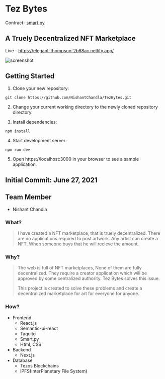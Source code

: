 # Tez Bytes



Contract- [smart.py](https://smartpy.io/ide?code=eJzVWVtv3LgVfp9fwSoILKGKPPba2dbYWTRpG3QXjYvGLvbBMASOhmML1g0kFXs2m_3tPbyK5Egzk8QvK8DjGfHwXD4engtZ1l1LOWI1przbIMwQ62azF@gn9f7dm1PESd1VmJOZ@LGA8ayUgzkraNnxfE3bOu9pFUf3nHfs4vhYc8vK9nhFPh4bBuwYOGTdJkpms6LCjKF_k9UdoflHXPXkYobgWZE1uiM855uOxIl6Jx5KeE8bIfz6AylauoqXuMJNQZRG15eYJ5ZBjR@IGR_lQUMWhtgodk1@zd9uQOVYqAx_DhtPTF4TjleY43wpyRmp1ilim3rZVilqcE1SoC3KGlcsRfDvTr5Q0JVtkyLePpAmL1eOhOhfpOoIReu@KQQR0KBlX1YrZKShn6_@c4mkSCTRY1kU2hmDoTXu4grs@2QHxfMCfSA1qZcggt9jjuqyuCcVA0GPuOEMDOsQrijBqw0qGwRQEUpWHovIGBWhC4Foz8uKZVKhvF3njNOyuYujl6sIvbQAJKnPQ8Aj5kuY_CGFoGSusPSHJZBiVCEaqmbhjS48sH06gzwQma@W4HOi3El@_A0MJA2nm7xry4YPDgA_9Ip3mOKaOWsIUz4SWq43kiArWY5XQF8CMpi3VCwOIw0Am6SwqoyBGcKVBS2htKW5fpk1LVdTY62SWsFfCFq1zRFHsHTFA1q3FHTogSVMQ0tSiO_okRxRAmtMkOSQ2fnlWokq2mZd3mUMFqsiOXg@4RceSIMZysLMIIUWCzR3VY8Uk1eKiUL0FdD98COaR8mU5KZtcnDzu3JZkYvASbdk47rtGy4kn3iSL99dG7GaBISeOEJ9S7zX4vldqWRMy4GT0I_jslE7OhN7LsNVlUsaZtbbTgk8Wzzj@hW4gQWVnoP4YwnBh4HzK7Qij8egPawkNb5RqYj5QDaZjHIGmdWKgrxtvQZ_3LIQ5hxonOvUZv3kJKXNgJXQNAkcKCC@ETS3mQm9f4a1dNlDGCKHMAA83OShwDiZ1lTZYsLnoHFoqi@7g1U7VDtfwk3A@FblKZ14tpzF7ip4FiH@276lR5p1i4xjjCUjzcdkI_1TJaUT@1snJf3Ly02uIsmEd4YocFzlrO@6ajOGwclsf1iFCNmwtVja0_3RFf1u4qsMf6t4Xzw1ZMiNpjIa66pDCUvV3CXmxX1uNMqG0iSYLeKvoRI5UzEZFC56SsFWWSwNKyxLp28JyvzpqwOyExlEGsoVR5gX781YCfptyyXDJ_YtXiBnup28N_G1jw2h8WT2EH4mKtEWqiWhow_Tfu56Whx6swvIb4CInG@oZfAEdFQF5YRQQ8C2N@yXPy58z8HPwv8czMKoOblAkFXax1y8sXsojJ9bWBtFrdPAZJ3fkpEA4HFw_V9_G5_zpXlhHLWdHqbm9qDdumxExNlisf0GGq@1qWFKhuZQwUGZh8BZ72Ezw_9HLwYC2kFtBHs7yGGqPdtRQnieNp37fQTjrbRs5QzJ_Ucb6JR2O6ukEQRhIfr1uixKoZ5m6kZe8fB2p3HWnHyfaQfYI_0Rs7zBPP7iya8CLEJgdxZW2spgaUdFa1KvxPIkh4K3i5qdfEcrrwnTRrnLosrvpmci7aueUXSPAl@b8iVBgZBCXzS0n55EW8hp_JTIvudJJFyILnckhgR4Mk8@6@z2ZGZVbYGr@OjpyJYSigBiikcAv4Hk5lYPq1V5yqShMr9eDIoDrRrIup7dx0fzo2HW431ZEdi9P5jJ0_OKG8P_Jah@6@Rl8_74GMqmuVHYHGGAaxQAk@Wm29XZC3R9hStzLKLPSuCteNrGGXrbiq5aD4g0q9@_0a2EHjI9lxx733PyqxgBNfVJyXuo3IgsDv4OzkpxwZPhJCeHGrXkea7LOBPFnRgmKw2giYNNbWoaKGm8kUILMRkBKEzv49HBm77iP4nSdgG6qXo4mj@dn52dn393fna@lp@nZ389I2ffR8nY7H8MpTD6aiaXor2T6H3V9CtZu38Dg2sB5VfNZ@Ar73E37LuwA9h7NgIxQg4dcEbS2QSmkn5Xgd@ofjS2x0sQF@BdXgsvDEJOejpPT@ZzJzksleIdLh5it9MJWmIZ4hxvUbNYBa15vEzR69SJ@SJQkCZeJhDMXyeJKPianLU1iXeKdVqqaeGesz27CqLnm5Y9@OizClV957RY17efR7CfQsIqzytUQ2WcffL1utgvsgkXjaIfh4eg5UZaJ9rpo2x9Umwitdi33qmxP6BwXjhvGrug5o2UMZCMqFyoCSbAxtaE1MEqDL9pJPZ5dBAabb4k0AqYZEJHINEdigvI1hqmFpqx7bsF0_Q2M8CNUF055_cjw5fyBIUbjxnzpBEUwD7TA8UBItLPVFibJykqxtxUh@ObbUT8syWmUvw17UFHJ7FrbL2EvjesjiliV8ee3e1MBMv@kPi_ZWZ4diQHFgth1mhH5yWQ_dxGKtWBk@4__3QQJwnxyHIfHBRkr3BASIAl8on0Ui68@6_n2NPOAdy3bG1p2OJQCAcDtzz1JHUrwsk27rl32qgLggLvMPQ0rjCh8CEurO3cqm8OddcU_UU2OPMEhfcfiLXVyj_VO0wdNzjoybryF8@m7alSc0DUGb5xvgfkwcFpyUltPb3G9MFeWQQs@JPIBSFjB2ztXLCkQEeqtpniNP1Yxzo_fI7bkiTBrFvx4jbJaN_E5uxKGinapJkIjKBiDmmXxzqjRJeQnd7pey8kMwYsnjz8FlQ6RrKCNJiWrVojMZKbV7FzPSmPaR0aXBTCvjiSA_oaTKgzRiN6enNVJtCcojmNHInyA_aQumcQ2Sa8L8_VAWDs3u_prJSkVmN1K2kvr@zttmpXyrtctvtRdGHbF_dyGRRo2SvGWwr74EKEMSJqkTQyX8enRdEne_McgeJIKh59hoHEu_a18EOis8YOw6rDAV11CzxUMpY4884tp5nKywf_tF1xtwx835KkE0zVxF1jmd@b2S3l1Jwaq6MrCPv_@1AdJSPlp6F5g5aYlYXaIYJyqD4NyVufgLmFvyb57y__FEN2a57N5ZMElgsX3Wn4H9k4FTIm7JJ1lBP@nHA0wsav81TC01Jtl_xHRvD19693YPh_0b8iFA--)

## A Truely Decentralized NFT Marketplace
Live - https://elegant-thompson-2b68ac.netlify.app/

![screenshot](https://imgur.com/60cById.png)


## Getting Started
1. Clone your new repository:

```git clone https://github.com/NishantChandla/TezBytes.git```

2. Change your current working directory to the newly cloned repository directory.

3. Install dependencies:

```npm install```

4. Start development server:

```npm run dev```

5. Open https://localhost:3000 in your browser to see a sample application.


## Initial Commit: June 27, 2021



## Team Member
  - Nishant Chandla

### What?
> I have created a NFT marketplace, that is truely decentralized. There are no applications required to post artwork. Any artist can create a NFT, When someone buys that he will recieve the amount.

### Why?
> The web is full of NFT marketplaces, None of them are fully decentralized. They require a creator application which will be approved by some centralized authority. Tez Bytes solves this issue.
> 
> This project is created to solve these problems and create a decentralized marketplace for art for everyone for anyone.

### How?
- Frontend
  - React.js
  - Semantic-ui-react
  - Taquito
  - Smart.py
  - Html, CSS
- Backend
  - Next.js
- Database
  - Tezos Blockchains
  - IPFS(InterPlanetary File System)

